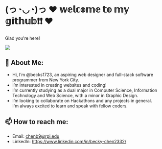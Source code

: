 # (っ◔◡◔)っ ♥ 𝕨𝕖𝕝𝕔𝕠𝕞𝕖 𝕥𝕠 𝕞𝕪 𝕘𝕚𝕥𝕙𝕦𝕓❗❗ ♥

Glad you're here!

![](https://komarev.com/ghpvc/?username=your-github-username&color=orange)

## 👩 About Me:
- Hi, I’m @becks1723, an aspiring web designer and full-stack software programmer from New York City.
- I’m interested in creating websites and coding!
- I’m currently studying as a dual major in Computer Science, Information Technology and Web Science, with a minor in Graphic Design.
- I’m looking to collaborate on Hackathons and any projects in general. I'm always excited to learn and speak with fellow coders. 

## 📫 How to reach me:
- Email: chenb9@rpi.edu
- LinkedIn: https://www.linkedin.com/in/becky-chen2332/

<!---
becks1723/becks1723 is a ✨ special ✨ repository because its `README.md` (this file) appears on your GitHub profile.
You can click the Preview link to take a look at your changes.
--->
